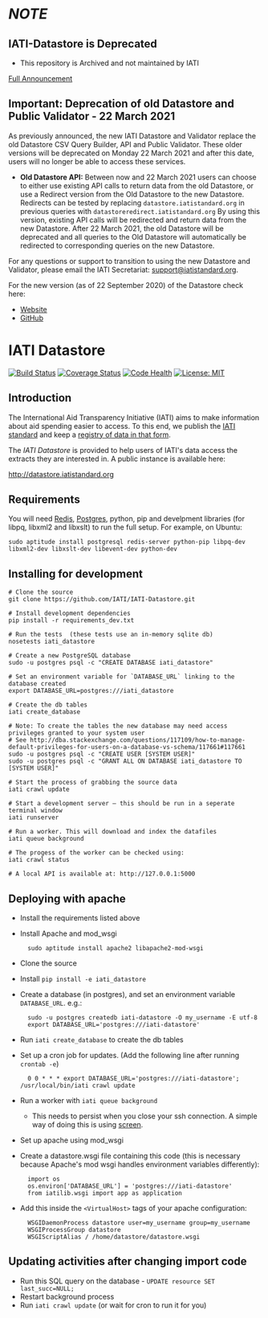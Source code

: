 # _NOTE_

## IATI-Datastore is Deprecated
- This repository is Archived and not maintained by IATI

[Full Announcement](https://discuss.iatistandard.org/t/iatis-datastore-and-validator-tools-launched/2021)

## Important: Deprecation of old Datastore and Public Validator - 22 March 2021

As previously announced, the new IATI Datastore and Validator replace the old Datastore CSV Query Builder, API and Public Validator. These older versions will be deprecated on Monday 22 March 2021 and after this date, users will no longer be able to access these services.

- **Old Datastore API:** Between now and 22 March 2021 users can choose to either use existing API calls to return data from the old Datastore, or use a Redirect version from the Old Datastore to the new Datastore. Redirects can be tested by replacing `datastore.iatistandard.org` in previous queries with `datastoreredirect.iatistandard.org` By using this version, existing API calls will be redirected and return data from the new Datastore. After 22 March 2021, the old Datastore will be deprecated and all queries to the Old Datastore will automatically be redirected to corresponding queries on the new Datastore.

For any questions or support to transition to using the new Datastore and Validator, please email the IATI Secretariat: support@iatistandard.org.

For the new version (as of 22 September 2020) of the Datastore check here:

- [Website](https://iatidatastore.iatistandard.org/home)
- [GitHub](https://github.com/zimmerman-team/iati.cloud)

# IATI Datastore

[![Build Status](https://travis-ci.org/IATI/IATI-Datastore.svg?branch=master)](https://travis-ci.org/IATI/IATI-Datastore)
[![Coverage Status](https://img.shields.io/coveralls/IATI/IATI-Datastore.svg)](https://coveralls.io/r/IATI/IATI-Datastore?branch=master)
[![Code Health](https://landscape.io/github/IATI/IATI-Datastore/master/landscape.png)](https://landscape.io/github/IATI/IATI-Datastore/master)
[![License: MIT](https://img.shields.io/badge/license-AGPLv3-blue.svg)](https://github.com/IATI/IATI-Datastore/blob/master/LICENSE.txt)

## Introduction

The International Aid Transparency Initiative (IATI) aims to make
information about aid spending easier to access. To this end,
we publish the [IATI standard](http://iatistandard.org) and keep a
[registry of data in that form](http://www.iatiregistry.org).

The _IATI Datastore_ is provided to help users of IATI's data access the
extracts they are interested in. A public instance is available here:

http://datastore.iatistandard.org

## Requirements

You will need [Redis](http://redis.io), [Postgres](http://postgresql.org), python, pip and develpment libraries (for libpq, libxml2 and libxslt) to run the full setup.
For example, on Ubuntu:

    sudo aptitude install postgresql redis-server python-pip libpq-dev libxml2-dev libxslt-dev libevent-dev python-dev

## Installing for development

```
# Clone the source
git clone https://github.com/IATI/IATI-Datastore.git

# Install development dependencies
pip install -r requirements_dev.txt

# Run the tests  (these tests use an in-memory sqlite db)
nosetests iati_datastore

# Create a new PostgreSQL database
sudo -u postgres psql -c "CREATE DATABASE iati_datastore"

# Set an environment variable for `DATABASE_URL` linking to the database created
export DATABASE_URL=postgres:///iati_datastore

# Create the db tables
iati create_database

# Note: To create the tables the new database may need access privileges granted to your system user
# See http://dba.stackexchange.com/questions/117109/how-to-manage-default-privileges-for-users-on-a-database-vs-schema/117661#117661
sudo -u postgres psql -c "CREATE USER [SYSTEM USER]"
sudo -u postgres psql -c "GRANT ALL ON DATABASE iati_datastore TO [SYSTEM USER]"

# Start the process of grabbing the source data
iati crawl update

# Start a development server – this should be run in a seperate terminal window
iati runserver

# Run a worker. This will download and index the datafiles
iati queue background

# The progess of the worker can be checked using:
iati crawl status

# A local API is available at: http://127.0.0.1:5000
```

## Deploying with apache

- Install the requirements listed above
- Install Apache and mod_wsgi

        sudo aptitude install apache2 libapache2-mod-wsgi

- Clone the source
- Install `pip install -e iati_datastore`
- Create a database (in postgres), and set an environment variable
  `DATABASE_URL`. e.g.:

        sudo -u postgres createdb iati-datastore -O my_username -E utf-8
        export DATABASE_URL='postgres:///iati-datastore'

- Run `iati create_database` to create the db tables
- Set up a cron job for updates. (Add the following line after running `crontab -e`)

        0 0 * * * export DATABASE_URL='postgres:///iati-datastore'; /usr/local/bin/iati crawl update

- Run a worker with `iati queue background`

  - This needs to persist when you close your ssh connection. A simple way of doing this is using [screen](http://www.gnu.org/software/screen/).

- Set up apache using mod_wsgi

- Create a datastore.wsgi file containing this code (this is necessary because Apache's mod wsgi handles environment variables differently):

        import os
        os.environ['DATABASE_URL'] = 'postgres:///iati-datastore'
        from iatilib.wsgi import app as application

- Add this inside the `<VirtualHost>` tags of your apache configuration:

        WSGIDaemonProcess datastore user=my_username group=my_username
        WSGIProcessGroup datastore
        WSGIScriptAlias / /home/datastore/datastore.wsgi

## Updating activities after changing import code

- Run this SQL query on the database - `UPDATE resource SET last_succ=NULL;`
- Restart background process
- Run `iati crawl update` (or wait for cron to run it for you)
